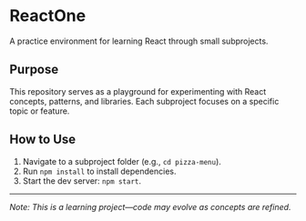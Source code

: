 # ReactOne

A practice environment for learning React through small subprojects.

## Purpose

This repository serves as a playground for experimenting with React concepts, patterns, and libraries. Each subproject focuses on a specific topic or feature.

## How to Use

1. Navigate to a subproject folder (e.g., `cd pizza-menu`).
2. Run `npm install` to install dependencies.
3. Start the dev server: `npm start`.

---

_Note: This is a learning project—code may evolve as concepts are refined._
